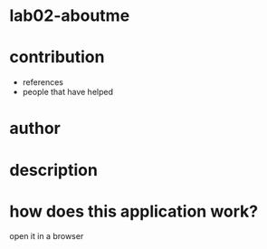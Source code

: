 # lab02-aboutme

# contribution

- references
- people that have helped

# author

# description

# how does this application work?

open it in a browser
